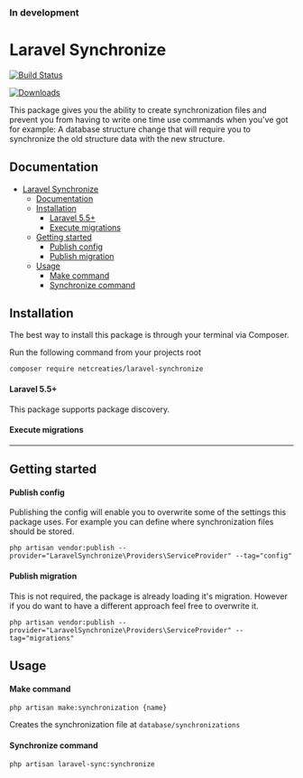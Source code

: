 ### In development

# Laravel Synchronize
[![Build Status](https://travis-ci.com/RFreij/laravel-synchronize.svg?branch=master)](https://travis-ci.com/RFreij/laravel-synchronize)

[![Downloads](https://img.shields.io/packagist/dt/netcreaties/laravel-synchronize.svg
)](https://packagist.org/packages/netcreaties/laravel-synchronize)

This package gives you the ability to create synchronization files and prevent you from having to write one time use commands when you've got for example: A database structure change that will require you to synchronize the old structure data with the new structure.

## Documentation
- [Laravel Synchronize](#laravel-synchronize)
  - [Documentation](#documentation)
  - [Installation](#installation)
      - [Laravel 5.5+](#laravel-55)
      - [Execute migrations](#execute-migrations)
  - [Getting started](#getting-started)
      - [Publish config](#publish-config)
      - [Publish migration](#publish-migration)
  - [Usage](#usage)
      - [Make command](#make-command)
      - [Synchronize command](#synchronize-command)

<a name="installation"></a>
## Installation

The best way to install this package is through your terminal via Composer.

Run the following command from your projects root
```shell
composer require netcreaties/laravel-synchronize
```

#### Laravel 5.5+
This package supports package discovery.

#### Execute migrations

---

<a name="getting-started"></a>
## Getting started

#### Publish config
Publishing the config will enable you to overwrite some of the settings this package uses. For example you can define where synchronization files should be stored.
```shell
php artisan vendor:publish --provider="LaravelSynchronize\Providers\ServiceProvider" --tag="config"
```

#### Publish migration
This is not required, the package is already loading it's migration. However if you do want to have a different approach feel free to overwrite it.
```shell
php artisan vendor:publish --provider="LaravelSynchronize\Providers\ServiceProvider" --tag="migrations"
```


<a name="usage"></a>
## Usage

#### Make command

```shell
php artisan make:synchronization {name}
```
Creates the synchronization file at `database/synchronizations`

#### Synchronize command

```shell
php artisan laravel-sync:synchronize
```
